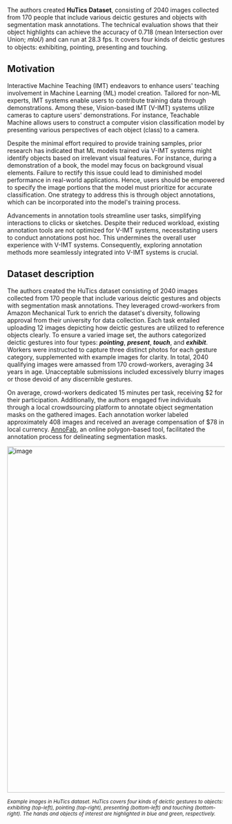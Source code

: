 The authors created **HuTics Dataset**, consisting of 2040 images collected from 170 people that include various deictic gestures and objects with segmentation
mask annotations. The technical evaluation shows that their object highlights can achieve the accuracy of 0.718 (mean Intersection over Union; 𝑚𝐼𝑜𝑈) and can run at 28.3 fps. It covers four kinds of deictic gestures to objects: exhibiting, pointing, presenting and touching.

## Motivation

Interactive Machine Teaching (IMT) endeavors to enhance users' teaching involvement in Machine Learning (ML) model creation. Tailored for non-ML experts, IMT systems enable users to contribute training data through demonstrations. Among these, Vision-based IMT (V-IMT) systems utilize cameras to capture users' demonstrations. For instance, Teachable Machine allows users to construct a computer vision classification model by presenting various perspectives of each object (class) to a camera.

Despite the minimal effort required to provide training samples, prior research has indicated that ML models trained via V-IMT systems might identify objects based on irrelevant visual features. For instance, during a demonstration of a book, the model may focus on background visual elements. Failure to rectify this issue could lead to diminished model performance in real-world applications. Hence, users should be empowered to specify the image portions that the model must prioritize for accurate classification. One strategy to address this is through object annotations, which can be incorporated into the model's training process.

Advancements in annotation tools streamline user tasks, simplifying interactions to clicks or sketches. Despite their reduced workload, existing annotation tools are not optimized for V-IMT systems, necessitating users to conduct annotations post hoc. This undermines the overall user experience with V-IMT systems. Consequently, exploring annotation methods more seamlessly integrated into V-IMT systems is crucial.

## Dataset description

The authors created the HuTics dataset consisting of 2040 images collected from 170 people that include various deictic gestures and objects with segmentation
mask annotations. They leveraged crowd-workers from Amazon Mechanical Turk to enrich the dataset's diversity, following approval from their university for data collection. Each task entailed uploading 12 images depicting how deictic gestures are utilized to reference objects clearly. To ensure a varied image set, the authors categorized deictic gestures into four types: ***pointing***, ***present***, ***touch***, and ***exhibit***. Workers were instructed to capture three distinct photos for each gesture category, supplemented with example images for clarity. In total, 2040 qualifying images were amassed from 170 crowd-workers, averaging 34 years in age. Unacceptable submissions included excessively blurry images or those devoid of any discernible gestures.

On average, crowd-workers dedicated 15 minutes per task, receiving $2 for their participation. Additionally, the authors engaged five individuals through a local crowdsourcing platform to annotate object segmentation masks on the gathered images. Each annotation worker labeled approximately 408 images and received an average compensation of $78 in local currency. [AnnoFab](https://annofab.com/), an online polygon-based tool, facilitated the annotation process for delineating segmentation masks.

<img src="https://github.com/dataset-ninja/hu-tics/assets/120389559/5d59496c-626c-4b86-9865-136911ca8670" alt="image" width="800">

<span style="font-size: smaller; font-style: italic;">Example images in HuTics dataset. HuTics covers four kinds of deictic gestures to objects: exhibiting (top-left), pointing (top-right), presenting (bottom-left) and touching (bottom-right). The hands and objects of interest are highlighted in blue and green, respectively.</span>

